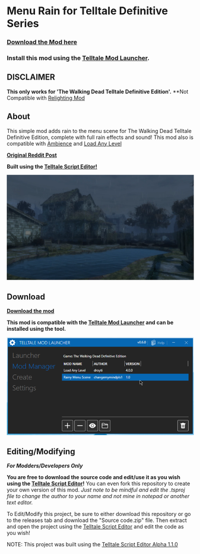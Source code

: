 # Menu Rain for Telltale Definitive Series

### [Download the Mod here](https://github.com/changemymindpls/TTDS-MenuRain/releases)

### Install this mod using the [Telltale Mod Launcher](https://github.com/Telltale-Modding-Group/TelltaleModLauncher).

## DISCLAIMER

**This only works for 'The Walking Dead Telltale Definitive Edition'.**
**Not Compatible with [Relighting Mod](https://github.com/changemymindpls/TTDS-Relighting)

## About

This simple mod adds rain to the menu scene for The Walking Dead Telltale Definitive Edition, complete with full rain effects and sound! This mod also is compatible with [Ambience](https://github.com/droyti/Ambience) and [Load Any Level](https://github.com/droyti/LoadAnyLevel)

**[Original Reddit Post](https://www.reddit.com/r/TheWalkingDeadGame/comments/kfs8uh/mod_menu_rain_ambience_for_the_definitive_series/)**

**Built using the [Telltale Script Editor!](https://github.com/Telltale-Modding-Group/Telltale-Script-Editor)**

![Screenshot 1](screenshots/main-preview.png)

## Download

**[Download the mod](https://github.com/changemymindpls/TTDS-MenuRain/releases)**

**This mod is compatible with the [Telltale Mod Launcher](https://github.com/Telltale-Modding-Group/TelltaleModLauncher) and can be installed using the tool.**

![Screenshot 2](screenshots/launcher-preview.png)

## Editing/Modifying

***For Modders/Developers Only***

**You are free to download the source code and edit/use it as you wish using the [Telltale Script Editor](https://github.com/Telltale-Modding-Group/Telltale-Script-Editor)!** You can even fork this repository to create your own version of this mod. *Just note to be mindful and edit the .tsproj file to change the author to your name and not mine in notepad or another text editor.*

To Edit/Modify this project, be sure to either download this repository or go to the releases tab and download the "Source code.zip" file. Then extract and open the project using the [Telltale Script Editor](https://github.com/Telltale-Modding-Group/Telltale-Script-Editor) and edit the code as you wish!

NOTE: This project was built using the [Telltale Script Editor Alpha 1.1.0](https://github.com/Telltale-Modding-Group/Telltale-Script-Editor)
